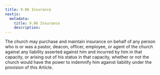 ```yaml
---
title: 9.06 Insurance
nextjs:
  metadata:
    title: 9.06 Insurance
    description: 
---
```


The church may purchase and maintain insurance on behalf of any person who is or was a pastor, deacon, officer, employee, or agent of the church against any liability asserted against him and incurred by him in that capacity, or arising out of his status in that capacity, whether or not the church would have the power to indemnify him against liability under the provision of this Article.